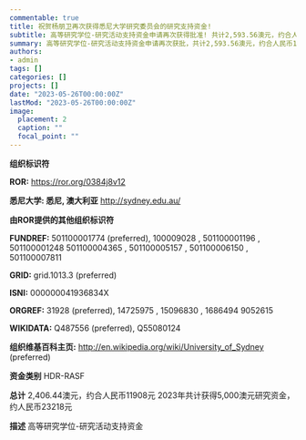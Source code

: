 ```yaml
---
commentable: true
title: 祝贺杨朋卫再次获得悉尼大学研究委员会的研究支持资金!
subtitle: 高等研究学位-研究活动支持资金申请再次获得批准! 共计2,593.56澳元，约合人民币11908元
summary: 高等研究学位-研究活动支持资金申请再次获批，共计2,593.56澳元，约合人民币11908元。2023年共计获得5,000澳元研究资金，约人民币23218元。
authors:
- admin
tags: []
categories: []
projects: []
date: "2023-05-26T00:00:00Z"
lastMod: "2023-05-26T00:00:00Z"
image:
  placement: 2
  caption: ""
  focal_point: ""
---
```

**组织标识符**

**ROR:** https://ror.org/0384j8v12

**悉尼大学: 悉尼, 澳大利亚**
http://sydney.edu.au/

**由ROR提供的其他组织标识符**

**FUNDREF:** 501100001774 (preferred), 100009028 , 501100001196 , 501100001248 501100004365 , 501100005157 , 501100006150 , 501100007811

**GRID:** grid.1013.3 (preferred)

**ISNI:** 000000041936834X

**ORGREF:** 31928 (preferred), 14725975 , 15096830 , 1686494 9052615

**WIKIDATA:** Q487556 (preferred), Q55080124

**组织维基百科主页:** http://en.wikipedia.org/wiki/University_of_Sydney (preferred)

**资金类别**
HDR-RASF

**总计**
2,406.44澳元，约合人民币11908元
2023年共计获得5,000澳元研究资金，约人民币23218元

**描述**
高等研究学位-研究活动支持资金
